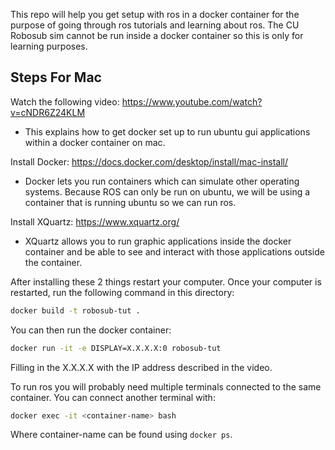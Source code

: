 This repo will help you get setup with ros in a docker container for the purpose of going through ros tutorials and learning about ros. The CU Robosub sim cannot be run inside a docker container so this is only for learning purposes.

## Steps For Mac
Watch the following video: https://www.youtube.com/watch?v=cNDR6Z24KLM
- This explains how to get docker set up to run ubuntu gui applications within a docker container on mac.

Install Docker: https://docs.docker.com/desktop/install/mac-install/
- Docker lets you run containers which can simulate other operating systems. Because ROS can only be run on ubuntu, we will be using a container that is running ubuntu so we can run ros.

Install XQuartz: https://www.xquartz.org/
- XQuartz allows you to run graphic applications inside the docker container and be able to see and interact with those applications outside the container.

After installing these 2 things restart your computer. Once your computer is restarted, run the following command in this directory:
```bash
docker build -t robosub-tut .
```

You can then run the docker container:
```bash
docker run -it -e DISPLAY=X.X.X.X:0 robosub-tut
```
Filling in the X.X.X.X with the IP address described in the video.

To run ros you will probably need multiple terminals connected to the same container. You can connect another terminal with:
```bash
docker exec -it <container-name> bash
```

Where container-name can be found using `docker ps`.
